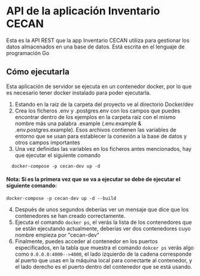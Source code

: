 # API de la aplicación Inventario CECAN
Esta es la API REST que la app Inventario CECAN utiliza para gestionar los datos almacenados en una base de datos. Está escrita en el lenguaje de programación Go

## Cómo ejecutarla
Esta aplicación de servidor se ejecuta en un contenedor docker, por lo que es necesario tener docker instalado para poder ejecutarla.


1. Estando en la raíz de la carpeta del proyecto ve al directorio Docker/dev
2. Crea los ficheros .env y .postgres.env con los campos que puedes encontrar dentro de los ejemplos en la carpeta raíz con el mismo nombre más una palabra .example (.env.example & .env.postgres.example). Esos archivos contienen las variables de entorno que se usan para establecer la conexión a la base de datos y otros campos importantes
3. Una vez definidas las variables en los ficheros antes mencionados, hay que ejecutar el siguiente comando
```
  docker-compose -p cecan-dev up -d
``` 

#### **Nota:** Si es la primera vez que se va a ejecutar se debe de ejecutar el siguiente comando:
```
docker-compose -p cecan-dev up -d --build
```

4. Después de unos segundos deberías ver un mensaje que dice que los contenedores se han creado correctamente.
5. Ejecuta el comando ```docker ps```, el verás la lista de los contenedores que se están ejecutando actualmente, deberías ver dos contenedores cuyo nombre empieza por "cecan-dev"
6. Finalmente, puedes acceder al contenedor en los puertos especificados, 
en la tabla que muestra el comando ```dokcer ps``` verás algo como ```0.0.0.0:4000-->4000```, 
el lado izquierdo de la cadena corresponde al puerto que usas en la máquina local para conectarte al contenedor, y el lado derecho es el puerto dentro del contenedor que se está usando.
